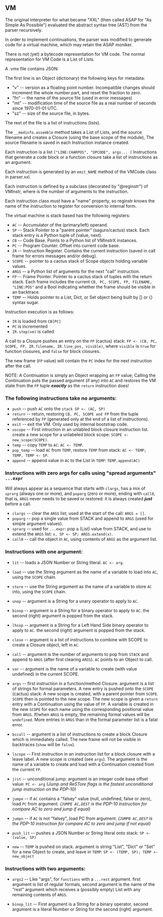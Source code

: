 ## VM

The original interpreter for what became "XXL"
(then called ASAP for "As Simple As Possible")
evaluated the abstract syntax tree (AST)
from the parser recursively.

In order to implement continuations, the parser
was modified to generate code for a virtual machine,
which may retain the ASAP moniker.

There is not (yet) a bytecode representation for VM code.
The normal representation for VM Code is a List of Lists.

A .vmx file contains JSON:

The first line is an Object (dictionary) the following
keys for metadata:

* "v" -- version as a floating point number. Incompatible changes should
	increment the whole number part, and reset the fraction to zero.
* "fn" -- the name of the source file (used in error messages)
* "mt" -- modification time of the source file as a real number
	of seconds since 1970-01-01 UTC.
* "sz" -- size of the source file, in bytes.

The rest of the file is a list of instructions (lists).

The `__modinfo.assemble` method takes a List of Lists, and
the source filename and creates a Closure (using the base scope of the module),
The source filename is saved in each Instruction instance created.

Each instruction is a list `["LINE:CHARPOS", "OPCODE", args... ]`
Instructions that generate a code block or a function closure
take a list of instructions as an argument.

Each instruction is generated by an `emit_NAME` method of the
VMCode class in parser.xxl.

Each instruction is defined by a subclass (decorated by "@reginstr")
of VMInstr<N>, where <N> is the number of arguments to the instruction.

Each instruction class must have a "name" property, so reginstr knows
the name of the instruction to register for conversion to internal form.

The virtual machine is stack based has the following registers:

* `AC` -- Accumulator of the (primary/left) operand.
* `SP` -- Stack Pointer to a "parent pointer" (saguro/cactus) stack.
	Each stack entry is a Python tuple of (value, next).
* `CB` -- Code Base.  Points to a Python list of VMInstrX instances.
* `PC` -- Program Counter.  Offset into current code base.
* `IR` -- Instruction Register. Contains the current instruction
	(saved in call frame for errors messages and/or debug).
* `SCOPE` -- pointer to a cactus stack of Scope objects holding variable values.
* `ARGS` -- a Python list of arguments for the next "call" instruction.
* `FP` -- Frame Pointer.  Pointer to a cactus stack of tuples with the
	return stack.  Each frame includes the current `CB, PC, SCOPE, FP,
	FILENAME, "LINE:POS"` and a Bool indicating whether the frame
	should be visible in an backtrace.
* `TEMP` -- Holds pointer to a List, Dict, or Set object being built by
	[] or {} syntax sugar.

Instruction execution is as follows:
* `IR` is loaded from `CB[PC]`
* `PC` is incremented
* `IR.step(vm)` is called

A call to a Closure pushes an entry on the `FP` (cactus) stack:
`FP <- (CB, PC, SCOPE, FP, IR.filename, IR.line_pos, visible)`,
where `visible` is `true` for function closures, and `false` for block closures.

The new frame (`FP` value) will contain the `PC` index for the next instruction after the call.

NOTE: A Continuation is simply an Object wrapping an `FP` value;
Calling the Continuation puts the passed argument (if any) into `AC`
and restores the VM state from the `FP` tuple ***exactly*** as the `return` instruction does!

### The following instructions take no arguments:

* `push` -- push `AC` onto the `stack SP <- (AC, SP)`
* `return` -- return, restoring `CB, PC, SCOPE and FP` from the
	tuple referenced by `FP`
	(generated only at the end of a list of instructions).
* `exit` -- exit the VM.  Only used by internal bootstrap code.
* `uscope` -- First intruction in an unlabled block closure instruction list.
	create a new scope for a unlabeled block scope: `SCOPE <- new_scope(SCOPE)`.
* `temp` -- copy `TEMP` to `AC`:  `AC <- TEMP`.
* `pop_temp` -- load `AC` from `TEMP`, restore `TEMP` from stack: `AC <- TEMP; TEMP, TEMP <- SP`.
* `append` -- append value in `AC` to the List in `TEMP`: `TEMP.append(AC)`

### Instructions with zero args for calls using "spread arguments" `...expr`

Will always appear as a sequence that starts with `clargs`, has a mix of `sprarg` (always one or more),
and `poparg` (zero or more), ending with `call0`, that is, `ARGS` never needs to be saved or restored:
it is always created ***just*** before a call.

* `clargs` -- clear the `ARGS` list; used at the start of the call: `ARGS = []`.
* `poparg` -- pop a single value from STACK and append to `ARGS`
	(used for simple argument values).
* `sprarg` -- used for `...expr`: pop a (List) value from STACK, and use to extend the `ARGS` list:
	`x, SP <- SP; ARGS.extend(x)`.
* `call0` -- call the object in `AC`, using contents of `ARGS` as the argument list.

### Instructions with one argument:

* `lit` -- loads a JSON Number or String literal. `AC <- arg`.
* `load` -- use the String argument as the name of a variable to load
	into `AC`, using the `SCOPE` chain.
* `store` -- use the String argument as the name of a variable to store
	`AC` into, using the `SCOPE` chain.
* `unop` -- argument is a String for a unary operator to apply to `AC`.
* `binop` -- argument is a String for a binary operator to apply to `AC`.
	the second (right) argument is popped from the stack.
* `lhsop` -- argument is a String for a Left Hand Side binary operator to apply to `AC`.
	the second (right) argument is popped from the stack.
* `close` -- argument is a list of instructions to combine with SCOPE
	to create a Closure object, left in `AC`.
* `call` -- argument is the number of arguments to pop from `STACK` and append to `ARGS`
	(after first clearing `ARGS`).  `AC` points to an Object to call.
* `var` -- argument is the name of a variable to create (with value undefined)
	in the current SCOPE.
* `args` -- first instruction in a function/method Closure.
	argument is a list of strings for formal parameters.
	A new entry is pushed onto the `SCOPE` (cactus) stack:
	A new scope is created, with a parent pointer from `SCOPE`.
	`SCOPE` then is pointed to the new scope.
	The new scope is given a `return` entry with a Continuation using the value of `FP`.
	A variable is created in the new `SCOPE` for each name using the corresponding positional value
	from `ARGS`.  If/when `ARGS` is empty, the remaining formal values will be `undefined`.
	More entries in `ARGS` than in the formal parameter list is a fatal error.
* `bccall` -- argument is a list of instructions to create a block Closure which is immediately called.
	The new frame will not be visible in backtraces (`show` will be `false`).
* `lscope` -- First instruction in an instruction list for a block closure with a leave label.
	A new scope is created (see `args`).
	The argument is the name of a variable to create and load with a Continuation
	created from the current `FP`.
* `jrst` -- unconditional jump: argument is an integer code base offset value: `PC <- arg`
	*(Jump and ReSTore flags is the fastest unconditional jump instruction
	  on the PDP-10)*

* `jumpe` -- if `AC` contains a "falsey" value (null, undefined, false or zero),
	load `PC` from argument.
	*(`JUMPE AC,DEST` is the PDP-10 instruction for compare AC to zero
	  and jump if equal)*
* `jumpn` -- if `AC` is not "falsey", load PC from argument.
	*(`JUMPN AC,DEST` is the PDP-10 instruction for compare AC to zero
	  and jump if not equal)*
* `push_lit` -- pushes a JSON Number or String literal onto stack: `SP <- (value, SP)`
* `new` -- `TEMP` is pushed on stack. argument is string "List", "Dict" or "Set" for a new Object to create,
	and leave in `TEMP`: `SP <- (TEMP, SP); TEMP <- new_object`

### Instructions with two arguments:

* `args2` -- Like "args", for `functions` with a `...rest` argument.
	first argument is list of regular formals,
	second argument is the name of the "rest" argument
	which receives a (possibly empty) List with any remaining contents of `ARGS`.

* `binop_lit` -- First argument is a String for a binary operator,
	second argument is a literal Number or String for the second (right) argument.

